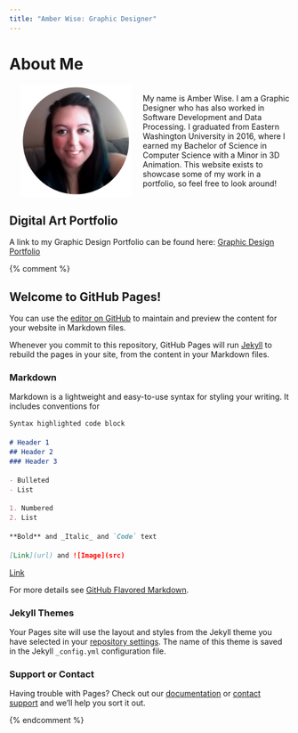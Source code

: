 ```yaml
---
title: "Amber Wise: Graphic Designer"
---
```


# About Me
<img align="left" src="assets/img/MeCircle.png" width="200" hspace="20">  
<br/>
My name is Amber Wise. I am a Graphic Designer who has also worked in Software Development and Data Processing. I graduated from Eastern Washington University in 2016, where I earned my Bachelor of Science in Computer Science with a Minor in 3D Animation. This website exists to showcase some of my work in a portfolio, so feel free to look around!

<br/>

<br/>
  
  
## Digital Art Portfolio
A link to my Graphic Design Portfolio can be found here:
<span style="color:#4CAF50">[Graphic Design Portfolio](/photos.md)</span>



{% comment %} 
    
## Welcome to GitHub Pages!

You can use the [editor on GitHub](https://github.com/wiseacre7/amberwisedesigns/edit/master/index.md) to maintain and preview the content for your website in Markdown files.

Whenever you commit to this repository, GitHub Pages will run [Jekyll](https://jekyllrb.com/) to rebuild the pages in your site, from the content in your Markdown files.

### Markdown

Markdown is a lightweight and easy-to-use syntax for styling your writing. It includes conventions for

```markdown
Syntax highlighted code block

# Header 1
## Header 2
### Header 3

- Bulleted
- List

1. Numbered
2. List

**Bold** and _Italic_ and `Code` text

[Link](url) and ![Image](src)
```
[Link](https://www.google.com/)

For more details see [GitHub Flavored Markdown](https://guides.github.com/features/mastering-markdown/).

### Jekyll Themes

Your Pages site will use the layout and styles from the Jekyll theme you have selected in your [repository settings](https://github.com/wiseacre7/amberwisedesigns/settings). The name of this theme is saved in the Jekyll `_config.yml` configuration file.

### Support or Contact

Having trouble with Pages? Check out our [documentation](https://help.github.com/categories/github-pages-basics/) or [contact support](https://github.com/contact) and we’ll help you sort it out.

{% endcomment %}

